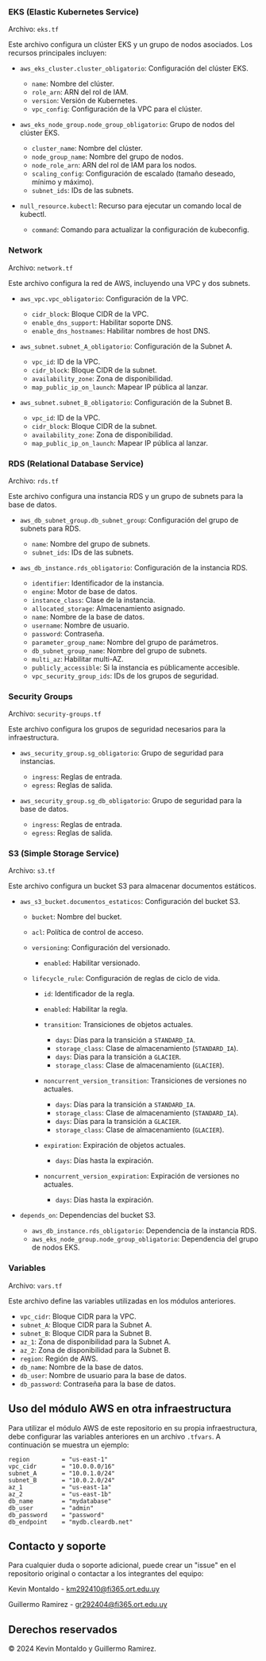 ### EKS (Elastic Kubernetes Service)
Archivo: `eks.tf`

Este archivo configura un clúster EKS y un grupo de nodos asociados. Los recursos principales incluyen:

- `aws_eks_cluster.cluster_obligatorio`: Configuración del clúster EKS.
  - `name`: Nombre del clúster.
  - `role_arn`: ARN del rol de IAM.
  - `version`: Versión de Kubernetes.
  - `vpc_config`: Configuración de la VPC para el clúster.

- `aws_eks_node_group.node_group_obligatorio`: Grupo de nodos del clúster EKS.
  - `cluster_name`: Nombre del clúster.
  - `node_group_name`: Nombre del grupo de nodos.
  - `node_role_arn`: ARN del rol de IAM para los nodos.
  - `scaling_config`: Configuración de escalado (tamaño deseado, mínimo y máximo).
  - `subnet_ids`: IDs de las subnets.

- `null_resource.kubectl`: Recurso para ejecutar un comando local de kubectl.
  - `command`: Comando para actualizar la configuración de kubeconfig.

### Network
Archivo: `network.tf`

Este archivo configura la red de AWS, incluyendo una VPC y dos subnets.

- `aws_vpc.vpc_obligatorio`: Configuración de la VPC.
  - `cidr_block`: Bloque CIDR de la VPC.
  - `enable_dns_support`: Habilitar soporte DNS.
  - `enable_dns_hostnames`: Habilitar nombres de host DNS.

- `aws_subnet.subnet_A_obligatorio`: Configuración de la Subnet A.
  - `vpc_id`: ID de la VPC.
  - `cidr_block`: Bloque CIDR de la subnet.
  - `availability_zone`: Zona de disponibilidad.
  - `map_public_ip_on_launch`: Mapear IP pública al lanzar.

- `aws_subnet.subnet_B_obligatorio`: Configuración de la Subnet B.
  - `vpc_id`: ID de la VPC.
  - `cidr_block`: Bloque CIDR de la subnet.
  - `availability_zone`: Zona de disponibilidad.
  - `map_public_ip_on_launch`: Mapear IP pública al lanzar.

### RDS (Relational Database Service)
Archivo: `rds.tf`

Este archivo configura una instancia RDS y un grupo de subnets para la base de datos.

- `aws_db_subnet_group.db_subnet_group`: Configuración del grupo de subnets para RDS.
  - `name`: Nombre del grupo de subnets.
  - `subnet_ids`: IDs de las subnets.

- `aws_db_instance.rds_obligatorio`: Configuración de la instancia RDS.
  - `identifier`: Identificador de la instancia.
  - `engine`: Motor de base de datos.
  - `instance_class`: Clase de la instancia.
  - `allocated_storage`: Almacenamiento asignado.
  - `name`: Nombre de la base de datos.
  - `username`: Nombre de usuario.
  - `password`: Contraseña.
  - `parameter_group_name`: Nombre del grupo de parámetros.
  - `db_subnet_group_name`: Nombre del grupo de subnets.
  - `multi_az`: Habilitar multi-AZ.
  - `publicly_accessible`: Si la instancia es públicamente accesible.
  - `vpc_security_group_ids`: IDs de los grupos de seguridad.

### Security Groups
Archivo: `security-groups.tf`

Este archivo configura los grupos de seguridad necesarios para la infraestructura.

- `aws_security_group.sg_obligatorio`: Grupo de seguridad para instancias.
  - `ingress`: Reglas de entrada.
  - `egress`: Reglas de salida.

- `aws_security_group.sg_db_obligatorio`: Grupo de seguridad para la base de datos.
  - `ingress`: Reglas de entrada.
  - `egress`: Reglas de salida.

### S3 (Simple Storage Service)
Archivo: `s3.tf`

Este archivo configura un bucket S3 para almacenar documentos estáticos.

- `aws_s3_bucket.documentos_estaticos`: Configuración del bucket S3.
  - `bucket`: Nombre del bucket.
  - `acl`: Política de control de acceso.
  
  - `versioning`: Configuración del versionado.
    - `enabled`: Habilitar versionado.

  - `lifecycle_rule`: Configuración de reglas de ciclo de vida.
    - `id`: Identificador de la regla.
    - `enabled`: Habilitar la regla.
    
    - `transition`: Transiciones de objetos actuales.
      - `days`: Días para la transición a `STANDARD_IA`.
      - `storage_class`: Clase de almacenamiento (`STANDARD_IA`).
      - `days`: Días para la transición a `GLACIER`.
      - `storage_class`: Clase de almacenamiento (`GLACIER`).

    - `noncurrent_version_transition`: Transiciones de versiones no actuales.
      - `days`: Días para la transición a `STANDARD_IA`.
      - `storage_class`: Clase de almacenamiento (`STANDARD_IA`).
      - `days`: Días para la transición a `GLACIER`.
      - `storage_class`: Clase de almacenamiento (`GLACIER`).

    - `expiration`: Expiración de objetos actuales.
      - `days`: Días hasta la expiración.

    - `noncurrent_version_expiration`: Expiración de versiones no actuales.
      - `days`: Días hasta la expiración.

- `depends_on`: Dependencias del bucket S3.
  - `aws_db_instance.rds_obligatorio`: Dependencia de la instancia RDS.
  - `aws_eks_node_group.node_group_obligatorio`: Dependencia del grupo de nodos EKS.

### Variables
Archivo: `vars.tf`

Este archivo define las variables utilizadas en los módulos anteriores.

- `vpc_cidr`: Bloque CIDR para la VPC.
- `subnet_A`: Bloque CIDR para la Subnet A.
- `subnet_B`: Bloque CIDR para la Subnet B.
- `az_1`: Zona de disponibilidad para la Subnet A.
- `az_2`: Zona de disponibilidad para la Subnet B.
- `region`: Región de AWS.
- `db_name`: Nombre de la base de datos.
- `db_user`: Nombre de usuario para la base de datos.
- `db_password`: Contraseña para la base de datos.


## Uso del módulo AWS en otra infraestructura

Para utilizar el módulo AWS de este repositorio en su propia infraestructura, debe configurar las variables anteriores en un archivo `.tfvars`. A continuación se muestra un ejemplo:

```hcl
region         = "us-east-1"
vpc_cidr       = "10.0.0.0/16"
subnet_A       = "10.0.1.0/24"
subnet_B       = "10.0.2.0/24"
az_1           = "us-east-1a"
az_2           = "us-east-1b"
db_name        = "mydatabase"
db_user        = "admin"
db_password    = "password"
db_endpoint    = "mydb.cleardb.net"
 ```
## Contacto y soporte

Para cualquier duda o soporte adicional, puede crear un "issue" en el repositorio original o contactar a los integrantes del equipo:

Kevin Montaldo - km292410@fi365.ort.edu.uy

Guillermo Ramirez - gr292404@fi365.ort.edu.uy


## Derechos reservados

© 2024 Kevin Montaldo y Guillermo Ramirez.
